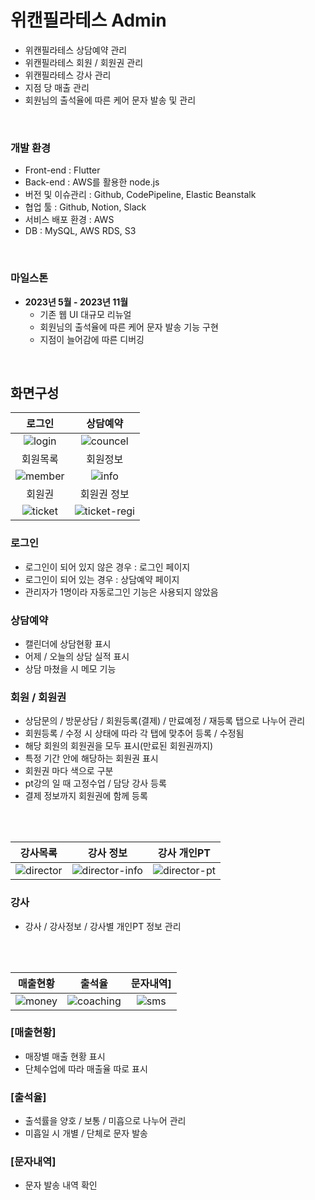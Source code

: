 # 위캔필라테스 Admin

- 위캔필라테스 상담예약 관리
- 위캔필라테스 회원 / 회원권 관리
- 위캔필라테스 강사 관리
- 지점 당 매출 관리
- 회원님의 출석율에 따른 케어 문자 발송 및 관리

<br>

### 개발 환경

- Front-end : Flutter
- Back-end : AWS를 활용한 node.js
- 버전 및 이슈관리 : Github, CodePipeline, Elastic Beanstalk
- 협업 툴 : Github, Notion, Slack
- 서비스 배포 환경 : AWS
- DB : MySQL, AWS RDS, S3

<br>


### 마일스톤
- **2023년 5월 - 2023년 11월**
    - 기존 웹 UI 대규모 리뉴얼
    - 회원님의 출석율에 따른 케어 문자 발송 기능 구현
    - 지점이 늘어감에 따른 디버깅

<br>

## 화면구성


| 로그인 | 상담예약 |
|:--:|:--:|
|![login](https://github.com/user-attachments/assets/e4246a21-86bd-4647-9a19-9ee32e2261c1)|![councel](https://github.com/user-attachments/assets/07f0bdca-b50c-4719-b7e0-ece11a984e92)|
| 회원목록 | 회원정보 |
|![member](https://github.com/user-attachments/assets/bd2c583c-593d-4567-92a0-661dcf0f1ec8)|![info](https://github.com/user-attachments/assets/1f993436-3c6a-4b65-bb03-5a391c4435cd)|
| 회원권 | 회원권 정보 |
|![ticket](https://github.com/user-attachments/assets/436136e5-62a5-4d77-9e49-4d7c2a40444c)|![ticket-regi](https://github.com/user-attachments/assets/682dfc99-6701-4190-9552-386486f366d9)|

### 로그인
- 로그인이 되어 있지 않은 경우 : 로그인 페이지
- 로그인이 되어 있는 경우 : 상담예약 페이지
- 관리자가 1명이라 자동로그인 기능은 사용되지 않았음

### 상담예약
- 캘린더에 상담현황 표시
- 어제 / 오늘의 상담 실적 표시
- 상담 마쳤을 시 메모 기능

### 회원 / 회원권
- 상담문의 / 방문상담 / 회원등록(결제) / 만료예정 / 재등록 탭으로 나누어 관리
- 회원등록 / 수정 시 상태에 따라 각 탭에 맞추어 등록 / 수정됨
- 해당 회원의 회원권을 모두 표시(만료된 회원권까지)
- 특정 기간 안에 해당하는 회원권 표시
- 회원권 마다 색으로 구분
- pt강의 일 때 고정수업 / 담당 강사 등록
- 결제 정보까지 회원권에 함께 등록

<br><br>

| 강사목록 | 강사 정보 | 강사 개인PT |
|:--:|:--:|:--:|
|![director](https://github.com/user-attachments/assets/2ff84fb2-1b61-4729-a453-0791469d0cdd)|![director-info](https://github.com/user-attachments/assets/70746779-4bfa-4d9e-8517-71422ce56186)|![director-pt](https://github.com/user-attachments/assets/25ce8de2-f977-44d4-acf3-10677dde198f)|

### 강사
- 강사 / 강사정보 / 강사별 개인PT 정보 관리

<br><br>

| 매출현황 | 출석율 | 문자내역]
|:--:|:--:|:--:|
|![money](https://github.com/user-attachments/assets/e916c15e-2858-46b1-addf-7ca17b5a5c94)|![coaching](https://github.com/user-attachments/assets/02c913c3-da56-4910-9858-cc86b57fb3c6)|![sms](https://github.com/user-attachments/assets/b0d56ada-317f-4b6c-8b4e-1bf064d47069)|

### [매출현황]
- 매장별 매출 현황 표시
- 단체수업에 따라 매출율 따로 표시

### [출석율]
- 출석률을 양호 / 보통 / 미흡으로 나누어 관리
- 미흡일 시 개별 / 단체로 문자 발송

### [문자내역]
- 문자 발송 내역 확인
